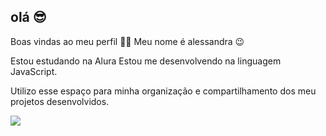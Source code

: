 ## olá 😎
Boas vindas ao meu perfil 💙💙
Meu nome é alessandra 😉

Estou estudando na Alura
Estou me desenvolvendo na linguagem JavaScript.

Utilizo esse espaço para minha organização e compartilhamento dos meu projetos desenvolvidos.

![](https://media.tenor.com/a9OIIYhA11YAAAAi/bubududu-panda.gif)
